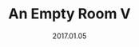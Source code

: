 ---
title: An Empty Room V
slug: empty-room-i
source: https://photos.smugmug.com/Prints/Prints/i-K3KMsx8/0/49163269/XL/empty-room-5-800-XL.png
alt: Black and white Risograph with halftone dots depecting an empty room, a small closet in the foreground.
description: One layer Risograph on Stonehenge Cream \#110
date: 2017.01.05
edition: 10
size: 5x5 inches.
media: Risograph
---